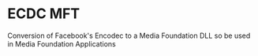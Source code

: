 # ECDC MFT
Conversion of Facebook's Encodec to a Media Foundation DLL so be used in Media Foundation Applications
